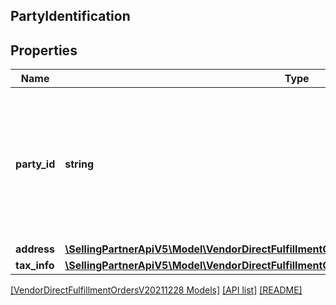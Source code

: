 ## PartyIdentification

## Properties

Name | Type | Description | Notes
------------ | ------------- | ------------- | -------------
**party_id** | **string** | Assigned identification for the party. For example, warehouse code or vendor code. Please refer to specific party for more details. |
**address** | [**\SellingPartnerApiV5\Model\VendorDirectFulfillmentOrdersV20211228\Address**](Address.md) |  | [optional]
**tax_info** | [**\SellingPartnerApiV5\Model\VendorDirectFulfillmentOrdersV20211228\TaxRegistrationDetails**](TaxRegistrationDetails.md) |  | [optional]

[[VendorDirectFulfillmentOrdersV20211228 Models]](../) [[API list]](../../Api) [[README]](../../../README.md)
